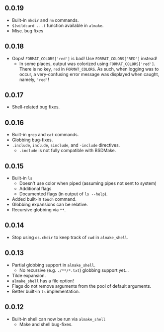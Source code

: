 
## 0.0.19
 * Built-in `mkdir` and `rm` commands.
 * `$(wildcard ...)` function available in `almake`.
 * Misc. bug fixes 

## 0.0.18
 * Oops! `FORMAT_COLORS['red']` is bad! Use `FORMAT_COLORS['RED']` instead!
    * In some places, output was colorized using `FORMAT_COLORS['red']`. There is no key, `red` in `FORMAT_COLORS`. As such, when logging was to occur, a very-confusing error message was displayed when caught, namely, `'red'`!

## 0.0.17
 * Shell-related bug fixes.

## 0.0.16
 * Built-in `grep` and `cat` commands.
 * Globbing bug-fixes.
 * `.include`, `include`, `sinclude`, and `-include` directives.
    * `.include` is not fully compatible with BSDMake.

## 0.0.15
 * Built-in `ls`
    * Doesn't use color when piped (assuming pipes not sent to system)
    * Additional flags
    * Documented flags (in output of `ls --help`).
 * Added built-in `touch` command.
 * Globbing expansions can be relative.
 * Recursive globbing via `**`.

## 0.0.14
 * Stop using `os.chdir` to keep track of `cwd` in `almake_shell`.

## 0.0.13
 * Partial globbing support in `almake_shell`.
    * No recursive (e.g. `./**/*.txt`) globbing support yet...
 * Tilde expansion.
 * `almake_shell` has a file option!
 * Flags do not remove arguments from the pool of default arguments.
 * Better built-in `ls` implementation.

## 0.0.12
 * Built-in shell can now be run via `almake_shell`
    * Make and shell bug-fixes.
